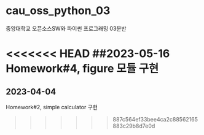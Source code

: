 # cau_oss_python_03
중앙대학교 오픈소스SW와 파이썬 프로그래밍 03분반

<<<<<<< HEAD
##2023-05-16
Homework#4, figure 모듈 구현
=======
## 2023-04-04
Homework#2, simple calculator 구현
>>>>>>> 887c564ef33bee4ca2c88562165883c29b8d7e0d
